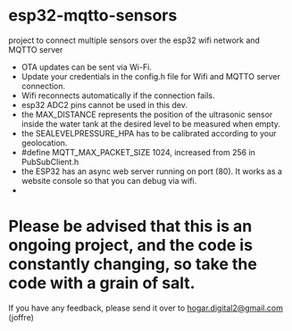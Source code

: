 # esp32-mqtto-sensors
project to connect multiple sensors over the esp32 wifi network and MQTTO server


- OTA updates can be sent via Wi-Fi.
- Update your credentials in the config.h file for Wifi and MQTTO server connection.
- Wifi reconnects automatically if the connection fails. 
- esp32 ADC2 pins cannot be used in this dev.
- the MAX_DISTANCE represents the position of the ultrasonic sensor inside the water tank at the desired level to be measured when empty.
- the SEALEVELPRESSURE_HPA has to be calibrated according to your geolocation.
- #define MQTT_MAX_PACKET_SIZE 1024, increased from 256 in PubSubClient.h
- the ESP32 has an async web server running on port (80). It works as a website console so that you can debug via wifi.
- 


# Please be advised that this is an ongoing project, and the code is constantly changing, so take the code with a grain of salt.
If you have any feedback, please send it over to hogar.digital2@gmail.com (joffre)
